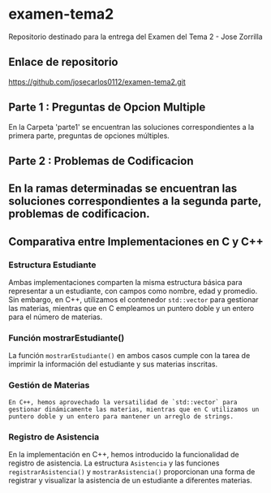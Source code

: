 # examen-tema2
Repositorio destinado para la entrega del Examen del Tema 2 - Jose Zorrilla

## Enlace de repositorio
https://github.com/josecarlos0112/examen-tema2.git

## Parte 1 : Preguntas de Opcion Multiple
En la Carpeta 'parte1' se encuentran las soluciones correspondientes a la primera parte, preguntas de opciones múltiples.

## Parte 2 : Problemas de Codificacion
En la ramas determinadas se encuentran las soluciones correspondientes a la segunda parte, problemas de codificacion.
-------------------------------------------------------
  ## Comparativa entre Implementaciones en C y C++
  
  ### Estructura Estudiante
  
  Ambas implementaciones comparten la misma estructura básica para representar a un estudiante, con campos como nombre, edad y promedio. Sin embargo, en C++, utilizamos el contenedor `std::vector` para gestionar las materias, mientras que en C empleamos un puntero doble y un entero para el número de materias.
  
  ### Función mostrarEstudiante()
  
  La función `mostrarEstudiante()` en ambos casos cumple con la tarea de imprimir la información del estudiante y sus materias inscritas.
  
  ### Gestión de Materias
  
    En C++, hemos aprovechado la versatilidad de `std::vector` para gestionar dinámicamente las materias, mientras que en C utilizamos un puntero doble y un entero para mantener un arreglo de strings.
  ### Registro de Asistencia
  
  En la implementación en C++, hemos introducido la funcionalidad de registro de asistencia. La estructura `Asistencia` y las funciones `registrarAsistencia()` y `mostrarAsistencia()` proporcionan una forma de registrar y visualizar la asistencia de un estudiante a diferentes materias.


